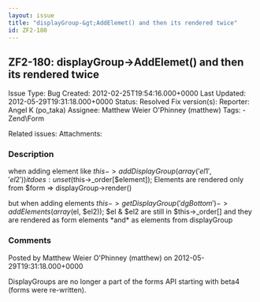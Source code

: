 ```yaml
---
layout: issue
title: "displayGroup-&gt;AddElemet() and then its rendered twice"
id: ZF2-180
---
```


ZF2-180: displayGroup->AddElemet() and then its rendered twice
--------------------------------------------------------------

 Issue Type: Bug Created: 2012-02-25T19:54:16.000+0000 Last Updated: 2012-05-29T19:31:18.000+0000 Status: Resolved Fix version(s): 
 Reporter:  Angel K (po\_taka)  Assignee:  Matthew Weier O'Phinney (matthew)  Tags: - Zend\\Form
 
 Related issues: 
 Attachments: 
### Description

when adding element like $this->addDisplayGroup( array ('el1', 'el2' ) ) it does: unset($this->\_order[$element]); Elements are rendered only from $form => displayGroup->render()

but when adding elements $this->getDisplayGroup('dgBottom')->addElements(array($el, $el2)); $el & $el2 are still in $this->\_order[] and they are rendered as form elements \*and\* as elements from displayGroup

 

 

### Comments

Posted by Matthew Weier O'Phinney (matthew) on 2012-05-29T19:31:18.000+0000

DisplayGroups are no longer a part of the forms API starting with beta4 (forms were re-written).

 

 